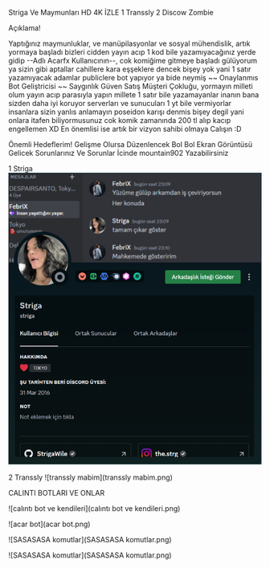 Striga Ve Maymunları HD 4K İZLE 
1 Transsly
2 Discow Zombie


Açıklama!

Yaptığınız maymunluklar, ve manüpilasyonlar ve sosyal mühendislik, artık yormaya başladı bizleri cidden yayın acıp 1 kod bile yazamıyacağınız yerde gidip --Adlı Acarfx Kullanıcının--, cok komiğime gitmeye başladı gülüyorum ya sizin gibi aptallar cahillere kara eşşeklere dencek bişey yok yani 1 satır yazamıyacak adamlar publiclere bot yapıyor ya bide neymiş ~~ Onaylanmıs Bot Geliştricisi ~~ Saygınlık Güven Satış Müşteri Çokluğu, yormayın milleti olum yayın acıp parasıyla yapın millete 1 satır bile yazamayanlar inanın bana sizden daha iyi koruyor serverları ve sunucuları 1 yt bile vermiyorlar insanlara sizin yanlıs anlamayın poseidon karışı denmis bişey degil yani onlara itafen biliyormusunuz cok komik zamanında 200 tl alıp kacıp engellemen XD
En önemlisi ise artık bir vizyon sahibi olmaya Calışın :D


Önemli Hedeflerim!
Gelişme Olursa Düzenlencek Bol Bol Ekran Görüntüsü Gelicek Sorunlarınız Ve Sorunlar İcinde mountain902 Yazabilirsiniz 



1 Striga
![STG](STG.png)

2 Transsly
![transsly mabim](transsly mabim.png)




CALINTI BOTLARI VE ONLAR

![calıntı bot ve kendileri](calıntı bot ve kendileri.png)

![acar bot](acar bot.png)

![SASASASA komutlar](SASASASA komutlar.png)

![SASASASA komutlar](SASASASA komutlar.png)







